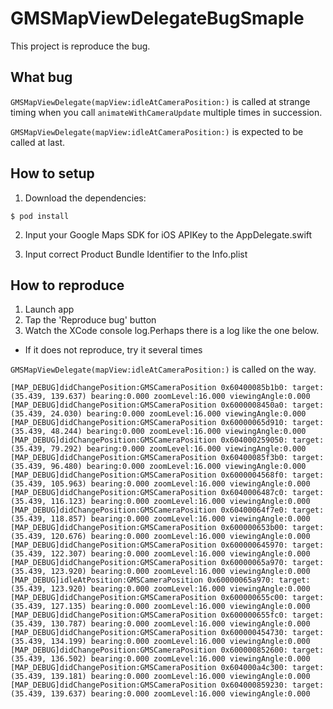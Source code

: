 # GMSMapViewDelegateBugSmaple
This project is reproduce the bug.

## What bug
`GMSMapViewDelegate(mapView:idleAtCameraPosition:)` is called at strange timing when you call `animateWithCameraUpdate` multiple times in succession.

`GMSMapViewDelegate(mapView:idleAtCameraPosition:)` is expected to be called at last.

## How to setup
1. Download the dependencies:
```
$ pod install
```

2. Input your Google Maps SDK for iOS APIKey to the AppDelegate.swift

3. Input correct Product Bundle Identifier to the Info.plist

## How to reproduce
1. Launch app
2. Tap the 'Reproduce bug' button
3. Watch the XCode console log.Perhaps there is a log like the one below.
 - If it does not reproduce, try it several times

`GMSMapViewDelegate(mapView:idleAtCameraPosition:)` is called on the way.
```
[MAP_DEBUG]didChangePosition:GMSCameraPosition 0x60400085b1b0: target:(35.439, 139.637) bearing:0.000 zoomLevel:16.000 viewingAngle:0.000
[MAP_DEBUG]didChangePosition:GMSCameraPosition 0x6000008450a0: target:(35.439, 24.030) bearing:0.000 zoomLevel:16.000 viewingAngle:0.000
[MAP_DEBUG]didChangePosition:GMSCameraPosition 0x60000065d910: target:(35.439, 48.244) bearing:0.000 zoomLevel:16.000 viewingAngle:0.000
[MAP_DEBUG]didChangePosition:GMSCameraPosition 0x604000259050: target:(35.439, 79.292) bearing:0.000 zoomLevel:16.000 viewingAngle:0.000
[MAP_DEBUG]didChangePosition:GMSCameraPosition 0x60400085f3b0: target:(35.439, 96.480) bearing:0.000 zoomLevel:16.000 viewingAngle:0.000
[MAP_DEBUG]didChangePosition:GMSCameraPosition 0x6000004568f0: target:(35.439, 105.963) bearing:0.000 zoomLevel:16.000 viewingAngle:0.000
[MAP_DEBUG]didChangePosition:GMSCameraPosition 0x6040006487c0: target:(35.439, 116.123) bearing:0.000 zoomLevel:16.000 viewingAngle:0.000
[MAP_DEBUG]didChangePosition:GMSCameraPosition 0x60400064f7e0: target:(35.439, 118.857) bearing:0.000 zoomLevel:16.000 viewingAngle:0.000
[MAP_DEBUG]didChangePosition:GMSCameraPosition 0x600000653b00: target:(35.439, 120.676) bearing:0.000 zoomLevel:16.000 viewingAngle:0.000
[MAP_DEBUG]didChangePosition:GMSCameraPosition 0x600000645970: target:(35.439, 122.307) bearing:0.000 zoomLevel:16.000 viewingAngle:0.000
[MAP_DEBUG]didChangePosition:GMSCameraPosition 0x60000065a970: target:(35.439, 123.920) bearing:0.000 zoomLevel:16.000 viewingAngle:0.000
[MAP_DEBUG]idleAtPosition:GMSCameraPosition 0x60000065a970: target:(35.439, 123.920) bearing:0.000 zoomLevel:16.000 viewingAngle:0.000
[MAP_DEBUG]didChangePosition:GMSCameraPosition 0x600000655c00: target:(35.439, 127.135) bearing:0.000 zoomLevel:16.000 viewingAngle:0.000
[MAP_DEBUG]didChangePosition:GMSCameraPosition 0x600000655fc0: target:(35.439, 130.787) bearing:0.000 zoomLevel:16.000 viewingAngle:0.000
[MAP_DEBUG]didChangePosition:GMSCameraPosition 0x600000454730: target:(35.439, 134.199) bearing:0.000 zoomLevel:16.000 viewingAngle:0.000
[MAP_DEBUG]didChangePosition:GMSCameraPosition 0x600000852600: target:(35.439, 136.502) bearing:0.000 zoomLevel:16.000 viewingAngle:0.000
[MAP_DEBUG]didChangePosition:GMSCameraPosition 0x604000a4c300: target:(35.439, 139.181) bearing:0.000 zoomLevel:16.000 viewingAngle:0.000
[MAP_DEBUG]didChangePosition:GMSCameraPosition 0x604000859230: target:(35.439, 139.637) bearing:0.000 zoomLevel:16.000 viewingAngle:0.000
```
